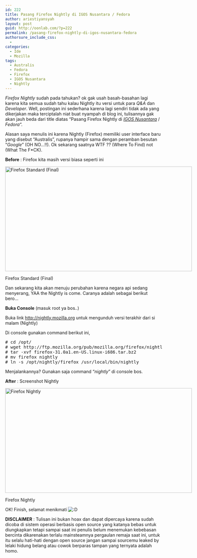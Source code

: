 ```yaml
---
id: 222
title: Pasang Firefox Nightly di IGOS Nusantara / Fedora
author: ariestiyansyah
layout: post
guid: http://oonlab.com/?p=222
permalink: /pasang-firefox-nightly-di-igos-nusantara-fedora
authorsure_include_css:
  - 
categories:
  - Ide
  - Mozilla
tags:
  - Australis
  - Fedora
  - Firefox
  - IGOS Nusantara
  - Nightly
---
```

*Firefox Nightly* sudah pada tahukan? ok gak usah basah-basahan lagi karena kita semua sudah tahu kalau Nightly itu versi untuk para *Q&A* dan *Developer*. Well, postingan ini sederhana karena lagi sendiri tidak ada yang dikerjakan maka terciptalah niat buat nyampah di blog ini, tulisannya gak akan jauh beda dari title diatas &#8220;Pasang Firefox Nightly di <a title="http://igos-nusantara.or.id/" href="http://igos-nusantara.or.id/" target="_blank"><em>IGOS Nusantara</em></a> / *Fedora*&#8220;.

Alasan saya menulis ini karena Nightly (Firefox) memiliki user interface baru yang disebut &#8220;Australis&#8221;, rupanya hampir sama dengan peramban besutan &#8220;*Google*&#8221; (OH NO&#8230;!!). Ok sekarang saatnya WTF ?? (Where To Find) not (What The F*CK).

**Before** : Firefox kita masih versi biasa seperti ini

<div id="attachment_224" style="width: 610px" class="wp-caption aligncenter">
  <a href="http://oonlab.com/wp-content/uploads/2014/04/Screenshot-from-2014-04-06-161038.png"><img class="size-large wp-image-224" alt="Firefox Standard (Final)" src="http://oonlab.com/wp-content/uploads/2014/04/Screenshot-from-2014-04-06-161038-600x337.png" width="600" height="337" /></a>
  
  <p class="wp-caption-text">
    Firefox Standard (Final)
  </p>
</div>

Dan sekarang kita akan menuju perubahan karena negara api sedang menyerang, YAA the Nightly is come. Caranya adalah sebagai berikut bero&#8230;

**Buka Console** (masuk root ya bos..)

Buka link <a title="http://nightly.mozilla.org" href="http://nightly.mozilla.org" target="_blank">http://nightly.mozilla.org</a> untuk mengunduh versi terakhir dari si malam (Nightly)

Di console gunakan command berikut ini,

<pre class="lang:bash decode:true"># cd /opt/
# wget http://ftp.mozilla.org/pub/mozilla.org/firefox/nightly/latest-trunk/firefox-31.0a1.en-US.linux-i686.tar.bz2
# tar -xvf firefox-31.0a1.en-US.linux-i686.tar.bz2
# mv firefox nightly
# ln -s /opt/nightly/firefox /usr/local/bin/nightly</pre>

Menjalankannya? Gunakan saja command &#8220;*nightly*&#8221; di console bos.

**After** : Screenshot Nightly

<div id="attachment_223" style="width: 610px" class="wp-caption aligncenter">
  <a href="http://oonlab.com/wp-content/uploads/2014/04/Screenshot-from-2014-04-06-160620.png"><img class="size-large wp-image-223" alt="Firefox Nightly" src="http://oonlab.com/wp-content/uploads/2014/04/Screenshot-from-2014-04-06-160620-600x337.png" width="600" height="337" /></a>
  
  <p class="wp-caption-text">
    Firefox Nightly
  </p>
</div>

OK! Finish, selamat menikmati <img src="https://oonlab.com/wp-includes/images/smilies/icon_biggrin.gif" alt=":D" class="wp-smiley" /> 

**DISCLAIMER** : Tulisan ini bukan hoax dan dapat dipercaya karena sudah dicoba di sistem operasi berbasis open source yang katanya bebas untuk diungkapkan tetapi sampai saat ini penulis belum menemukan kebebasan bercinta dikarenakan terlalu mainsteamnya pergaulan remaja saat ini, untuk itu selalu hati-hati dengan open source jangan sampai sourcemu leaked by lelaki hidung belang atau cowok berparas tampan yang ternyata adalah homo.